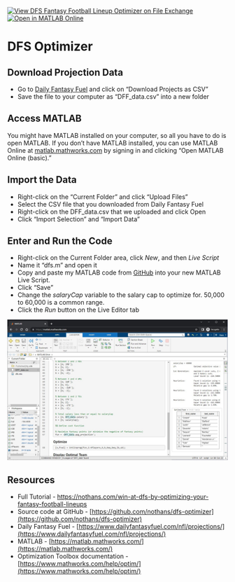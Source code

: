 [![View DFS Fantasy Football Lineup Optimizer on File Exchange](https://www.mathworks.com/matlabcentral/images/matlab-file-exchange.svg)](https://www.mathworks.com/matlabcentral/fileexchange/117835-dfs-fantasy-football-lineup-optimizer) [![Open in MATLAB Online](https://www.mathworks.com/images/responsive/global/open-in-matlab-online.svg)](https://matlab.mathworks.com/open/github/v1?repo=nothans/dfs-optimizer&file=dfs.m)

# DFS Optimizer

## Download Projection Data

* Go to [Daily Fantasy Fuel](https://www.dailyfantasyfuel.com/nfl/projections/) and click on “Download Projects as CSV”
* Save the file to your computer as “DFF_data.csv” into a new folder

## Access MATLAB

You might have MATLAB installed on your computer, so all you have to do is open MATLAB. If you don’t have MATLAB installed, you can use MATLAB Online at  [matlab.mathworks.com](https://matlab.mathworks.com/)  by signing in and clicking “Open MATLAB Online (basic).”

## Import the Data

- Right-click on the “Current Folder” and click “Upload Files”
- Select the CSV file that you downloaded from Daily Fantasy Fuel
- Right-click on the DFF_data.csv that we uploaded and click Open
- Click “Import Selection” and “Import Data”

## Enter and Run the Code

- Right-click on the Current Folder area, click _New_, and then _Live Script_
- Name it “dfs.m” and open it
- Copy and paste my MATLAB code from [GitHub](https://github.com/nothans/dfs-optimizer/blob/main/dfs.m)  into your new MATLAB Live Script.
- Click “Save”
- Change the *salaryCap* variable to the salary cap to optimize for. 50,000 to 60,000 is a common range.
- Click the *Run* button on the Live Editor tab

![Optimal DFS lineup using MATLAB](https://raw.githubusercontent.com/nothans/dfs-optimizer/main/optimal_dfs.jpg)

## Resources

-   Full Tutorial - https://nothans.com/win-at-dfs-by-optimizing-your-fantasy-football-lineups
- Source code at GitHub - [https://github.com/nothans/dfs-optimizer](https://github.com/nothans/dfs-optimizer)
-   Daily Fantasy Fuel - [https://www.dailyfantasyfuel.com/nfl/projections/](https://www.dailyfantasyfuel.com/nfl/projections/)
-   MATLAB - [https://matlab.mathworks.com/](https://matlab.mathworks.com/)
-   Optimization Toolbox documentation - [https://www.mathworks.com/help/optim/](https://www.mathworks.com/help/optim/)
